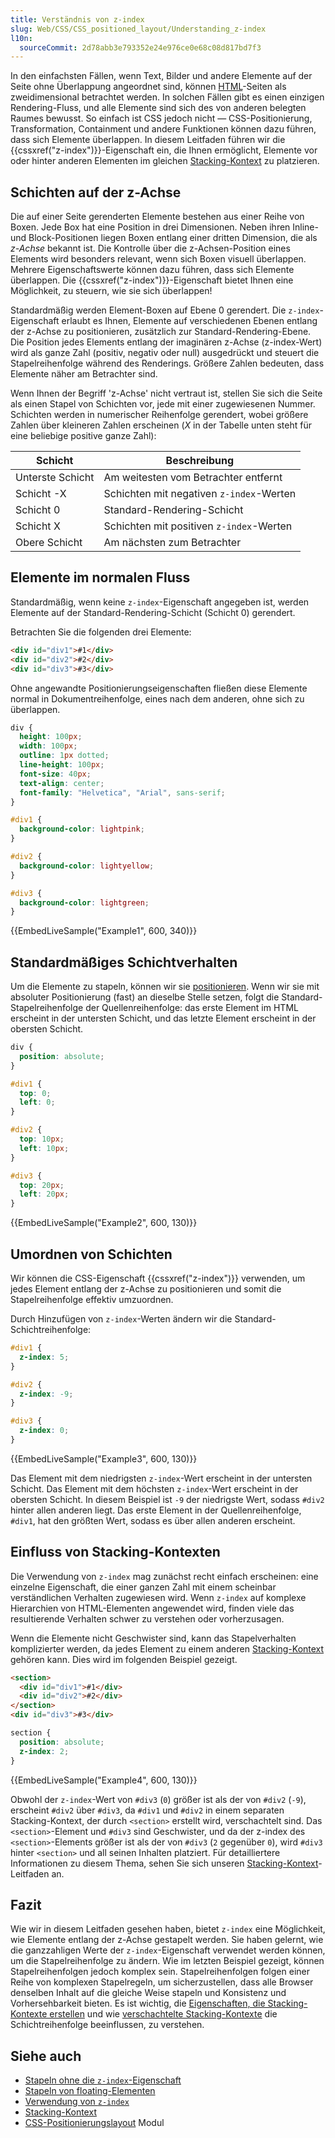 ```yaml
---
title: Verständnis von z-index
slug: Web/CSS/CSS_positioned_layout/Understanding_z-index
l10n:
  sourceCommit: 2d78abb3e793352e24e976ce0e68c08d817bd7f3
---
```


In den einfachsten Fällen, wenn Text, Bilder und andere Elemente auf der Seite ohne Überlappung angeordnet sind, können [HTML](/de/docs/Web/HTML)-Seiten als zweidimensional betrachtet werden. In solchen Fällen gibt es einen einzigen Rendering-Fluss, und alle Elemente sind sich des von anderen belegten Raumes bewusst. So einfach ist CSS jedoch nicht — CSS-Positionierung, Transformation, Containment und andere Funktionen können dazu führen, dass sich Elemente überlappen. In diesem Leitfaden führen wir die {{cssxref("z-index")}}-Eigenschaft ein, die Ihnen ermöglicht, Elemente vor oder hinter anderen Elementen im gleichen [Stacking-Kontext](/de/docs/Web/CSS/CSS_positioned_layout/Stacking_context) zu platzieren.

## Schichten auf der z-Achse

Die auf einer Seite gerenderten Elemente bestehen aus einer Reihe von Boxen. Jede Box hat eine Position in drei Dimensionen. Neben ihren Inline- und Block-Positionen liegen Boxen entlang einer dritten Dimension, die als _z-Achse_ bekannt ist. Die Kontrolle über die z-Achsen-Position eines Elements wird besonders relevant, wenn sich Boxen visuell überlappen. Mehrere Eigenschaftswerte können dazu führen, dass sich Elemente überlappen. Die {{cssxref("z-index")}}-Eigenschaft bietet Ihnen eine Möglichkeit, zu steuern, wie sie sich überlappen!

Standardmäßig werden Element-Boxen auf Ebene 0 gerendert. Die `z-index`-Eigenschaft erlaubt es Ihnen, Elemente auf verschiedenen Ebenen entlang der z-Achse zu positionieren, zusätzlich zur Standard-Rendering-Ebene. Die Position jedes Elements entlang der imaginären z-Achse (z-index-Wert) wird als ganze Zahl (positiv, negativ oder null) ausgedrückt und steuert die Stapelreihenfolge während des Renderings. Größere Zahlen bedeuten, dass Elemente näher am Betrachter sind.

Wenn Ihnen der Begriff 'z-Achse' nicht vertraut ist, stellen Sie sich die Seite als einen Stapel von Schichten vor, jede mit einer zugewiesenen Nummer. Schichten werden in numerischer Reihenfolge gerendert, wobei größere Zahlen über kleineren Zahlen erscheinen (_X_ in der Tabelle unten steht für eine beliebige positive ganze Zahl):

| Schicht          | Beschreibung                             |
| ---------------- | ---------------------------------------- |
| Unterste Schicht | Am weitesten vom Betrachter entfernt     |
| Schicht -X       | Schichten mit negativen `z-index`-Werten |
| Schicht 0        | Standard-Rendering-Schicht               |
| Schicht X        | Schichten mit positiven `z-index`-Werten |
| Obere Schicht    | Am nächsten zum Betrachter               |

## Elemente im normalen Fluss

Standardmäßig, wenn keine `z-index`-Eigenschaft angegeben ist, werden Elemente auf der Standard-Rendering-Schicht (Schicht 0) gerendert.

Betrachten Sie die folgenden drei Elemente:

```html live-sample___example1 live-sample___example2 live-sample___example3
<div id="div1">#1</div>
<div id="div2">#2</div>
<div id="div3">#3</div>
```

Ohne angewandte Positionierungseigenschaften fließen diese Elemente normal in Dokumentreihenfolge, eines nach dem anderen, ohne sich zu überlappen.

```css live-sample___example1 live-sample___example2 live-sample___example3 live-sample___example4
div {
  height: 100px;
  width: 100px;
  outline: 1px dotted;
  line-height: 100px;
  font-size: 40px;
  text-align: center;
  font-family: "Helvetica", "Arial", sans-serif;
}

#div1 {
  background-color: lightpink;
}

#div2 {
  background-color: lightyellow;
}

#div3 {
  background-color: lightgreen;
}
```

{{EmbedLiveSample("Example1", 600, 340)}}

## Standardmäßiges Schichtverhalten

Um die Elemente zu stapeln, können wir sie [positionieren](/de/docs/Web/CSS/Reference/Properties/position#types_of_positioning).
Wenn wir sie mit absoluter Positionierung (fast) an dieselbe Stelle setzen, folgt die Standard-Stapelreihenfolge der Quellenreihenfolge: das erste Element im HTML erscheint in der untersten Schicht, und das letzte Element erscheint in der obersten Schicht.

```css live-sample___example2 live-sample___example3 live-sample___example4
div {
  position: absolute;
}

#div1 {
  top: 0;
  left: 0;
}

#div2 {
  top: 10px;
  left: 10px;
}

#div3 {
  top: 20px;
  left: 20px;
}
```

{{EmbedLiveSample("Example2", 600, 130)}}

## Umordnen von Schichten

Wir können die CSS-Eigenschaft {{cssxref("z-index")}} verwenden, um jedes Element entlang der z-Achse zu positionieren und somit die Stapelreihenfolge effektiv umzuordnen.

Durch Hinzufügen von `z-index`-Werten ändern wir die Standard-Schichtreihenfolge:

```css live-sample___example3 live-sample___example4
#div1 {
  z-index: 5;
}

#div2 {
  z-index: -9;
}

#div3 {
  z-index: 0;
}
```

{{EmbedLiveSample("Example3", 600, 130)}}

Das Element mit dem niedrigsten `z-index`-Wert erscheint in der untersten Schicht. Das Element mit dem höchsten `z-index`-Wert erscheint in der obersten Schicht. In diesem Beispiel ist `-9` der niedrigste Wert, sodass `#div2` hinter allen anderen liegt. Das erste Element in der Quellenreihenfolge, `#div1`, hat den größten Wert, sodass es über allen anderen erscheint.

## Einfluss von Stacking-Kontexten

Die Verwendung von `z-index` mag zunächst recht einfach erscheinen: eine einzelne Eigenschaft, die einer ganzen Zahl mit einem scheinbar verständlichen Verhalten zugewiesen wird. Wenn `z-index` auf komplexe Hierarchien von HTML-Elementen angewendet wird, finden viele das resultierende Verhalten schwer zu verstehen oder vorherzusagen.

Wenn die Elemente nicht Geschwister sind, kann das Stapelverhalten komplizierter werden, da jedes Element zu einem anderen [Stacking-Kontext](/de/docs/Web/CSS/CSS_positioned_layout/Stacking_context) gehören kann. Dies wird im folgenden Beispiel gezeigt.

```html live-sample___example4
<section>
  <div id="div1">#1</div>
  <div id="div2">#2</div>
</section>
<div id="div3">#3</div>
```

```css live-sample___example4
section {
  position: absolute;
  z-index: 2;
}
```

{{EmbedLiveSample("Example4", 600, 130)}}

Obwohl der `z-index`-Wert von `#div3` (`0`) größer ist als der von `#div2` (`-9`), erscheint `#div2` über `#div3`, da `#div1` und `#div2` in einem separaten Stacking-Kontext, der durch `<section>` erstellt wird, verschachtelt sind. Das `<section>`-Element und `#div3` sind Geschwister, und da der z-index des `<section>`-Elements größer ist als der von `#div3` (`2` gegenüber `0`), wird `#div3` hinter `<section>` und all seinen Inhalten platziert. Für detailliertere Informationen zu diesem Thema, sehen Sie sich unseren [Stacking-Kontext](/de/docs/Web/CSS/CSS_positioned_layout/Stacking_context)-Leitfaden an.

## Fazit

Wie wir in diesem Leitfaden gesehen haben, bietet `z-index` eine Möglichkeit, wie Elemente entlang der z-Achse gestapelt werden. Sie haben gelernt, wie die ganzzahligen Werte der `z-index`-Eigenschaft verwendet werden können, um die Stapelreihenfolge zu ändern. Wie im letzten Beispiel gezeigt, können Stapelreihenfolgen jedoch komplex sein. Stapelreihenfolgen folgen einer Reihe von komplexen Stapelregeln, um sicherzustellen, dass alle Browser denselben Inhalt auf die gleiche Weise stapeln und Konsistenz und Vorhersehbarkeit bieten. Es ist wichtig, die [Eigenschaften, die Stacking-Kontexte erstellen](/de/docs/Web/CSS/CSS_positioned_layout/Stacking_context#features_creating_stacking_contexts) und wie [verschachtelte Stacking-Kontexte](/de/docs/Web/CSS/CSS_positioned_layout/Stacking_context#nested_stacking_contexts) die Schichtreihenfolge beeinflussen, zu verstehen.

## Siehe auch

- [Stapeln ohne die `z-index`-Eigenschaft](/de/docs/Web/CSS/CSS_positioned_layout/Stacking_without_z-index)
- [Stapeln von floating-Elementen](/de/docs/Web/CSS/CSS_positioned_layout/Stacking_floating_elements)
- [Verwendung von `z-index`](/de/docs/Web/CSS/CSS_positioned_layout/Using_z-index)
- [Stacking-Kontext](/de/docs/Web/CSS/CSS_positioned_layout/Stacking_context)
- [CSS-Positionierungslayout](/de/docs/Web/CSS/CSS_positioned_layout) Modul
